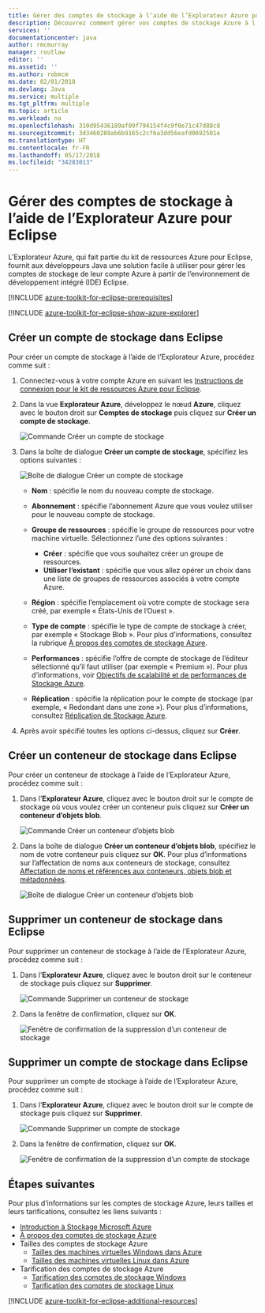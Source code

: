 ```yaml
---
title: Gérer des comptes de stockage à l’aide de l’Explorateur Azure pour Eclipse
description: Découvrez comment gérer vos comptes de stockage Azure à l’aide de l’Explorateur Azure pour Eclipse.
services: ''
documentationcenter: java
author: rmcmurray
manager: routlaw
editor: ''
ms.assetid: ''
ms.author: robmcm
ms.date: 02/01/2018
ms.devlang: Java
ms.service: multiple
ms.tgt_pltfrm: multiple
ms.topic: article
ms.workload: na
ms.openlocfilehash: 310d95436189af09f794154f4c9f0e71c47d88c8
ms.sourcegitcommit: 3d3460289ab6b9165c2cf6a3dd56eafd0692501e
ms.translationtype: HT
ms.contentlocale: fr-FR
ms.lasthandoff: 05/17/2018
ms.locfileid: "34283013"
---
```

# <a name="manage-storage-accounts-by-using-the-azure-explorer-for-eclipse"></a>Gérer des comptes de stockage à l’aide de l’Explorateur Azure pour Eclipse

L’Explorateur Azure, qui fait partie du kit de ressources Azure pour Eclipse, fournit aux développeurs Java une solution facile à utiliser pour gérer les comptes de stockage de leur compte Azure à partir de l’environnement de développement intégré (IDE) Eclipse.

[!INCLUDE [azure-toolkit-for-eclipse-prerequisites](../includes/azure-toolkit-for-eclipse-prerequisites.md)]

[!INCLUDE [azure-toolkit-for-eclipse-show-azure-explorer](../includes/azure-toolkit-for-eclipse-show-azure-explorer.md)]

## <a name="create-a-storage-account-in-eclipse"></a>Créer un compte de stockage dans Eclipse

Pour créer un compte de stockage à l’aide de l’Explorateur Azure, procédez comme suit :

1. Connectez-vous à votre compte Azure en suivant les [Instructions de connexion pour le kit de ressources Azure pour Eclipse](https://docs.microsoft.com/java/azure/eclipse/azure-toolkit-for-eclipse-sign-in-instructions).

1. Dans la vue **Explorateur Azure**, développez le nœud **Azure**, cliquez avec le bouton droit sur **Comptes de stockage** puis cliquez sur **Créer un compte de stockage**.

   ![Commande Créer un compte de stockage][CS01]

1. Dans la boîte de dialogue **Créer un compte de stockage**, spécifiez les options suivantes :

   ![Boîte de dialogue Créer un compte de stockage][CS02]

   * **Nom** : spécifie le nom du nouveau compte de stockage.

   * **Abonnement** : spécifie l’abonnement Azure que vous voulez utiliser pour le nouveau compte de stockage.

   * **Groupe de ressources** : spécifie le groupe de ressources pour votre machine virtuelle. Sélectionnez l’une des options suivantes :
      * **Créer** : spécifie que vous souhaitez créer un groupe de ressources.
      * **Utiliser l’existant** : spécifie que vous allez opérer un choix dans une liste de groupes de ressources associés à votre compte Azure.

   * **Région** : spécifie l’emplacement où votre compte de stockage sera créé, par exemple « États-Unis de l’Ouest ».

   * **Type de compte** : spécifie le type de compte de stockage à créer, par exemple « Stockage Blob ». Pour plus d’informations, consultez la rubrique [À propos des comptes de stockage Azure].

   * **Performances** : spécifie l’offre de compte de stockage de l’éditeur sélectionné qu’il faut utiliser (par exemple « Premium »). Pour plus d’informations, voir [Objectifs de scalabilité et de performances de Stockage Azure].

   * **Réplication** : spécifie la réplication pour le compte de stockage (par exemple, « Redondant dans une zone »). Pour plus d’informations, consultez [Réplication de Stockage Azure].

1. Après avoir spécifié toutes les options ci-dessus, cliquez sur **Créer**.

## <a name="create-a-storage-container-in-eclipse"></a>Créer un conteneur de stockage dans Eclipse

Pour créer un conteneur de stockage à l’aide de l’Explorateur Azure, procédez comme suit :

1. Dans l’**Explorateur Azure**, cliquez avec le bouton droit sur le compte de stockage où vous voulez créer un conteneur puis cliquez sur **Créer un conteneur d’objets blob**.

   ![Commande Créer un conteneur d’objets blob][CC01]

1. Dans la boîte de dialogue **Créer un conteneur d’objets blob**, spécifiez le nom de votre conteneur puis cliquez sur **OK**. Pour plus d’informations sur l’affectation de noms aux conteneurs de stockage, consultez [Affectation de noms et références aux conteneurs, objets blob et métadonnées].

   ![Boîte de dialogue Créer un conteneur d’objets blob][CC02]

## <a name="delete-a-storage-container-in-eclipse"></a>Supprimer un conteneur de stockage dans Eclipse

Pour supprimer un conteneur de stockage à l’aide de l’Explorateur Azure, procédez comme suit :

1. Dans l’**Explorateur Azure**, cliquez avec le bouton droit sur le conteneur de stockage puis cliquez sur **Supprimer**.

   ![Commande Supprimer un conteneur de stockage][DC01]

1. Dans la fenêtre de confirmation, cliquez sur **OK**.

   ![Fenêtre de confirmation de la suppression d’un conteneur de stockage][DC02]

## <a name="delete-a-storage-account-in-eclipse"></a>Supprimer un compte de stockage dans Eclipse

Pour supprimer un compte de stockage à l’aide de l’Explorateur Azure, procédez comme suit :

1. Dans l’**Explorateur Azure**, cliquez avec le bouton droit sur le compte de stockage puis cliquez sur **Supprimer**.

   ![Commande Supprimer un compte de stockage][DS01]

1. Dans la fenêtre de confirmation, cliquez sur **OK**.

   ![Fenêtre de confirmation de la suppression d’un compte de stockage][DS02]

## <a name="next-steps"></a>Étapes suivantes

Pour plus d’informations sur les comptes de stockage Azure, leurs tailles et leurs tarifications, consultez les liens suivants :

* [Introduction à Stockage Microsoft Azure]
* [À propos des comptes de stockage Azure]
* Tailles des comptes de stockage Azure
  * [Tailles des machines virtuelles Windows dans Azure]
  * [Tailles des machines virtuelles Linux dans Azure]
* Tarification des comptes de stockage Azure
  * [Tarification des comptes de stockage Windows]
  * [Tarification des comptes de stockage Linux]

[!INCLUDE [azure-toolkit-for-eclipse-additional-resources](../includes/azure-toolkit-for-eclipse-additional-resources.md)]

<!-- URL List -->

[Introduction à Stockage Microsoft Azure]: /azure/storage/storage-introduction
[À propos des comptes de stockage Azure]: /azure/storage/storage-create-storage-account
[Réplication de Stockage Azure]: /azure/storage/storage-redundancy
[Objectifs de scalabilité et de performances de Stockage Azure]: /azure/storage/storage-scalability-targets
[Affectation de noms et références aux conteneurs, objets blob et métadonnées]: http://go.microsoft.com/fwlink/?LinkId=255555

[Tailles des machines virtuelles Windows dans Azure]: /azure/virtual-machines/virtual-machines-windows-sizes
[Tailles des machines virtuelles Linux dans Azure]: /azure/virtual-machines/virtual-machines-linux-sizes
[Tarification des comptes de stockage Windows]: /pricing/details/virtual-machines/windows/
[Tarification des comptes de stockage Linux]: /pricing/details/virtual-machines/linux/

<!-- IMG List -->

[CS01]: media/azure-toolkit-for-eclipse-managing-storage-accounts-using-azure-explorer/CS01.png
[CS02]: media/azure-toolkit-for-eclipse-managing-storage-accounts-using-azure-explorer/CS02.png
[CC01]: media/azure-toolkit-for-eclipse-managing-storage-accounts-using-azure-explorer/CC01.png
[CC02]: media/azure-toolkit-for-eclipse-managing-storage-accounts-using-azure-explorer/CC02.png

[DS01]: media/azure-toolkit-for-eclipse-managing-storage-accounts-using-azure-explorer/DS01.png
[DS02]: media/azure-toolkit-for-eclipse-managing-storage-accounts-using-azure-explorer/DS02.png
[DC01]: media/azure-toolkit-for-eclipse-managing-storage-accounts-using-azure-explorer/DC01.png
[DC02]: media/azure-toolkit-for-eclipse-managing-storage-accounts-using-azure-explorer/DC02.png
